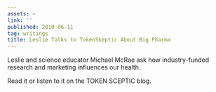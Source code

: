 ```yaml
---
assets: ~
link: ''
published: 2010-06-11
tag: writings
title: Leslie Talks to TokenSkeptic About Big Pharma
---
```

Leslie and science educator Michael McRae ask how industry-funded
research and marketing influences our health.

Read it or listen to it on the TOKEN SCEPTIC blog.